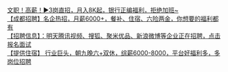   
[文职！高薪！▶3岗直招，月入8K起，银行正编福利，拒绝加班~](http://www.dianyue.me/archives/061/xzwyhl2j3l9z9525/)  
[【成都招聘】名企热招，月薪6000+，餐补、住宿、六险两金，你想要的福利都有](http://www.dianyue.me/archives/050/4qzmnt3vgd8pv7tg/)  
[【招聘信息】：明天腾讯视频、搜狐、聚米优品、新浪微博等企业正在招聘，点击报名面试](http://www.dianyue.me/archives/324/5omfhensgy949c33/)  
[【提供住宿】 行业巨头，朝九晚六+双休，综薪6000-8000，平台好福利多，多岗位招聘](http://www.dianyue.me/archives/399/pw3lm9zti11oc03a/)